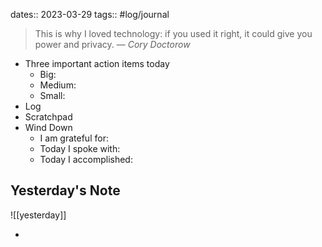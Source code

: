 dates:: 2023-03-29
tags:: #log/journal 

> This is why I loved technology: if you used it right, it could give you power and privacy.
> — <cite>Cory Doctorow</cite>

- Three important action items today
	- Big:
	- Medium:
	- Small:
- Log
- Scratchpad
- Wind Down
	- I am grateful for:
	- Today I spoke with:
	- Today I accomplished:

## Yesterday's Note

![[yesterday]]

*

